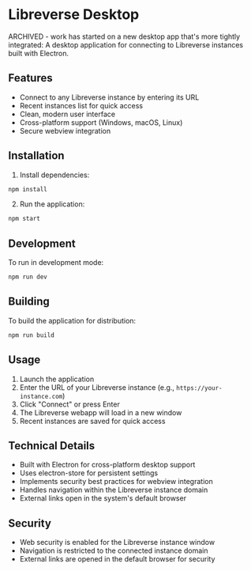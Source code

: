 # Libreverse Desktop

ARCHIVED - work has started on a new desktop app that's more tightly integrated: A desktop application for connecting to Libreverse instances built with Electron.

## Features

- Connect to any Libreverse instance by entering its URL
- Recent instances list for quick access
- Clean, modern user interface
- Cross-platform support (Windows, macOS, Linux)
- Secure webview integration

## Installation

1. Install dependencies:
```bash
npm install
```

2. Run the application:
```bash
npm start
```

## Development

To run in development mode:
```bash
npm run dev
```

## Building

To build the application for distribution:
```bash
npm run build
```

## Usage

1. Launch the application
2. Enter the URL of your Libreverse instance (e.g., `https://your-instance.com`)
3. Click "Connect" or press Enter
4. The Libreverse webapp will load in a new window
5. Recent instances are saved for quick access

## Technical Details

- Built with Electron for cross-platform desktop support
- Uses electron-store for persistent settings
- Implements security best practices for webview integration
- Handles navigation within the Libreverse instance domain
- External links open in the system's default browser

## Security

- Web security is enabled for the Libreverse instance window
- Navigation is restricted to the connected instance domain
- External links are opened in the default browser for security
